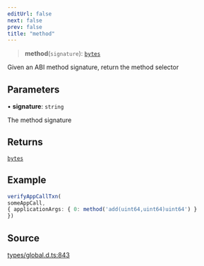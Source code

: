 ```yaml
---
editUrl: false
next: false
prev: false
title: "method"
---
```


> **method**(`signature`): [`bytes`](../type-aliases/bytes.md)

Given an ABI method signature, return the method selector

## Parameters

• **signature**: `string`

The method signature

## Returns

[`bytes`](../type-aliases/bytes.md)

## Example

```ts
verifyAppCallTxn(
someAppCall,
{ applicationArgs: { 0: method('add(uint64,uint64)uint64') }
})
```

## Source

[types/global.d.ts:843](https://github.com/algorandfoundation/tealscript/blob/18ba30a9/types/global.d.ts#L843)
